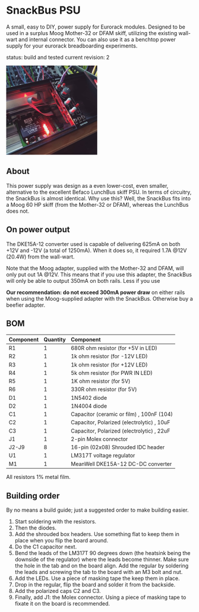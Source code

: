 # SnackBus PSU

A small, easy to DIY, power supply for Eurorack modules. Designed to be used in a surplus Moog Mother-32 or DFAM skiff, utilizing the existing wall-wart and internal connector. You can also use it as a benchtop power supply for your eurorack breadboarding experiments.

status: build and tested
current revision: 2

<img src="snackbus_psu_rev1.jpg" alt="Revision 1 in action" height="240px">

## About

This power supply was design as a even lower-cost, even smaller, alternative to the excellent Befaco LunchBus skiff PSU. In terms of circuitry, the SnackBus is almost identical. Why use this? Well, the SnackBus fits into a Moog 60 HP skiff (from the Mother-32 or DFAM), whereas the LunchBus does not.

## On power output

The DKE15A-12 converter used is capable of delivering 625mA on both +12V and -12V (a total of 1250mA). When it does so, it required 1.7A @12V (20.4W) from the wall-wart.

Note that the Moog adapter, supplied with the Mother-32 and DFAM, will only put out 1A @12V. This means that if you use this adapter, the SnackBus will only be able to output 350mA on both rails. Less if you use 

**Our recommendation: do not exceed 300mA power draw** on either rails when using the Moog-supplied adapter with the SnackBus. Otherwise buy a beefier adapter.

## BOM

| Component | Quantity    | Component     |
| :------------- | :------------- | :------------- |
| R1 | 1 | 680R ohm resistor (for +5V in LED) |
| R2 | 1 | 1k ohm resistor (for -12V LED) |
| R3 | 1 | 1k ohm resistor (for +12V LED) |
| R4 | 1 | 5k ohm resistor (for PWR IN LED) |
| R5 | 1 | 1K ohm resistor (for 5V) |
| R6 | 1 | 330R ohm resistor (for 5V) |
| D1 | 1 | 1N5402 diode |
| D2 | 1 | 1N4004 diode |
| C1 | 1 | Capacitor (ceramic or film) , 100nF (104) |
| C2 | 1 | Capacitor, Polarized (electrolytic) , 10uF |
| C3 | 1 | Capacitor, Polarized (electrolytic) , 22uF |
| J1 | 1 | 2-pin Molex connector |
| J2-J9 | 8 | 16-pin (02x08) Shrouded IDC header |
| U1 | 1 | LM317T voltage regulator |
| M1 | 1 | MeanWell DKE15A-12 DC-DC converter |

All resistors 1% metal film.

## Building order

By no means a build guide; just a suggested order to make building easier.

1. Start soldering with the resistors.
2. Then the diodes.
3. Add the shrouded box headers. Use something flat to keep them in place when you flip the board around.
4. Do the C1 capacitor next.
5. Bend the leads of the LM317T 90 degrees down (the heatsink being the downside of the regulator) where the leads become thinner. Make sure the hole in the tab and on the board align. Add the regular by soldering the leads and screwing the tab to the board with an M3 bolt and nut.
6. Add the LEDs. Use a piece of masking tape the keep them in place.
7. Drop in the regular, flip the board and solder it from the backside.
8. Add the polarized caps C2 and C3.
9. Finally, add J1: the Molex connector. Using a piece of masking tape to fixate it on the board is recommended.
